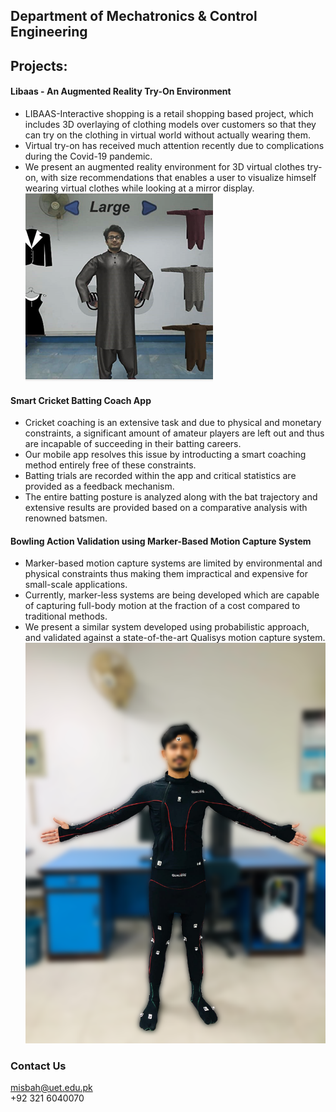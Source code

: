 ## Department of Mechatronics & Control Engineering

## **Projects:**

#### Libaas - An Augmented Reality Try-On Environment
- LIBAAS-Interactive shopping is a retail shopping based project, which includes 3D overlaying of clothing models over customers so that they can try on the clothing in virtual world without actually wearing them.
- Virtual try-on has received much attention recently due to complications during the Covid-19 pandemic. 
- We present an augmented reality environment for 3D virtual clothes try-on, with size recommendations that enables a user to visualize himself wearing virtual clothes while looking at a mirror display.
![Libaas Demo](/docs/assets/images/libaas-demo.png)

#### Smart Cricket Batting Coach App
- Cricket coaching is an extensive task and due to physical and monetary constraints, a significant amount of amateur players are left out and thus are incapable of succeeding in their batting careers.
- Our mobile app resolves this issue by introducting a smart coaching method entirely free of these constraints.
- Batting trials are recorded within the app and critical statistics are provided as a feedback mechanism.
- The entire batting posture is analyzed along with the bat trajectory and extensive results are provided based on a comparative analysis with renowned batsmen.

#### Bowling Action Validation using Marker-Based Motion Capture System
- Marker-based motion capture systems are limited by environmental and physical constraints thus making them impractical and expensive for small-scale applications.
- Currently, marker-less systems are being developed which are capable of capturing full-body motion at the fraction of a cost compared to traditional methods.
- We present a similar system developed using probabilistic approach, and validated against a state-of-the-art Qualisys motion capture system.
![Motion capture suit](/docs/assets/images/frontblurred.png)


### Contact Us
misbah@uet.edu.pk
\
+92 321 6040070
